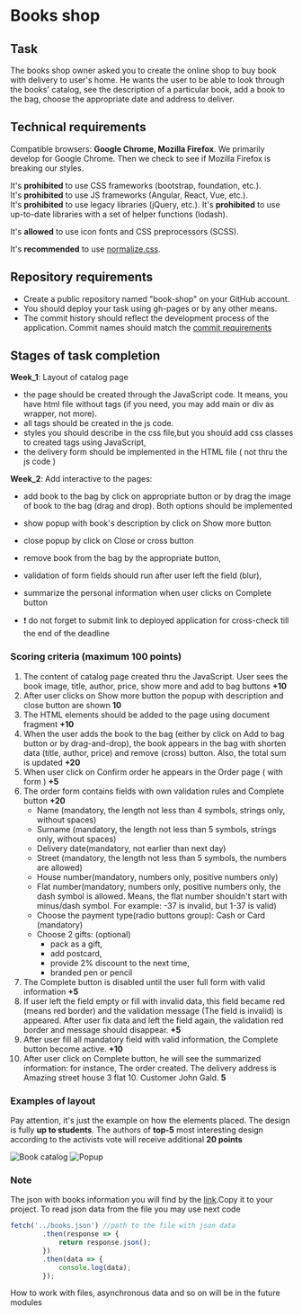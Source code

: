 # Books shop

## Task
The books shop owner asked you to create the online shop to buy book with delivery to user's home. He wants the user to be able to look through the books' catalog, see the description of a particular book, add a book to the bag, choose the appropriate date and address to deliver. 

## Technical requirements
Compatible browsers: **Google Chrome, Mozilla Firefox**. We primarily develop for Google Chrome. Then we check to see if Mozilla Firefox is breaking our styles.

It's **prohibited** to use CSS frameworks (bootstrap, foundation, etc.).  
It's **prohibited** to use JS frameworks (Angular, React, Vue, etc.).  
It's **prohibited** to use legacy libraries (jQuery, etc.).
It's **prohibited** to use up-to-date libraries with a set of helper functions (lodash). 

It's **allowed** to use icon fonts and CSS preprocessors (SCSS).

It's **recommended** to use [normalize.css](https://necolas.github.io/normalize.css/).

## Repository requirements
- Create a public repository named "book-shop" on your GitHub account.
- You should deploy your task using gh-pages or by any other means.
- The commit history should reflect the development process of the application. Commit names should match the [commit requirements](https://docs.rs.school/#/git-convention)

## Stages of task completion
**Week_1**: Layout of catalog page 
 * the page should be created through the JavaScript code. It means, you have html file without tags (if you need, you may add main or div as wrapper, not more).
 * all tags should be created in the js code. 
 * styles you should describe in the css file,but you should add css classes to created tags using JavaScript,
 * the delivery form should be implemented in the HTML file ( not thru the js code )

**Week_2**: Add interactive to the pages: 
 * add book to the bag by click on appropriate button or by drag the image of book to the bag (drag and drop). Both options should be implemented
 * show popup with book's description by click on Show more button
 * close popup by click on Close or cross button 
 * remove book from the bag by the appropriate button, 
 * validation of form fields should run after user left the field (blur), 
 * summarize the personal information when user clicks on Complete button
 
 * ❗ do not forget to submit link to deployed application for cross-check till the end of the deadline

### Scoring criteria (maximum 100 points)
1. The content of catalog page created thru the JavaScript. User sees the book image, title, author, price, show more and add to bag buttons **+10**
2. After user clicks on Show more button the popup with description and close button are shown **10**
3. The HTML elements should be added to the page using document fragment **+10**
4. When the user adds the book to the bag (either by click on Add to bag button or by drag-and-drop), the book appears in the bag with shorten data (title, author, price) and remove (cross) button. Also, the total sum is updated **+20**
5. When user click on Confirm order he appears in the Order page ( with form )  **+5**
6. The order form contains fields with own validation rules and Complete button **+20**
   * Name (mandatory, the length not less than 4 symbols, strings only, without spaces)
   * Surname (mandatory, the length not less than 5 symbols, strings only, without spaces)
   * Delivery date(mandatory, not earlier than next day)
   * Street (mandatory, the length not less than 5 symbols, the numbers are allowed)
   * House number(mandatory, numbers only, positive numbers only)
   * Flat number(mandatory, numbers only, positive numbers only, the dash symbol is allowed. Means, the flat number shouldn't start with minus/dash symbol. For example:  -37 is invalid, but 1-37 is valid)
   * Choose the payment type(radio buttons group): Cash or Card (mandatory)
   * Choose 2 gifts:  (optional)
     - pack as a gift, 
     - add postcard, 
     - provide 2% discount to the next time, 
     - branded pen or pencil
7. The Complete button is disabled until the user full form with valid information **+5**
8. If user left the field empty or fill with invalid data, this field became red (means red border) and the validation message (The field is invalid)  is appeared. After user fix data and left the field again, the validation red border and message should disappear. **+5**
9. After user fill all mandatory field with valid information, the Complete button become active. **+10**
10. After user click on Complete button, he will see the summarized information: for instance, The order created. The delivery address is Amazing street house 3 flat 10. Customer John Gald. **5**

### Examples of layout
Pay attention, it's just the example on how the elements placed. The design is fully **up to students**. The authors of **top-5** most interesting design according to the activists vote will receive additional **20 points**

![Book catalog](./images/img.png)
![Popup](./images/img_1.png)

### Note
The json with books information you will find by the [link](books.json).Copy it to your project. To read json data from the file you may use next code 
```javascript   
fetch('../books.json') //path to the file with json data
        .then(response => {
            return response.json();
        })
        .then(data => {
            console.log(data);
        });
```

How to work with files, asynchronous data and so on will be in the future modules
